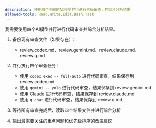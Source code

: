 ```yaml
---
description: 使用四个不同的AI模型并行进行代码审查，并综合分析结果
allowed-tools: Read,Write,Edit,Bash,Task
---
```


我需要使用四个AI模型并行进行代码审查并综合分析结果。

1. 备份现有审查文件（如果存在）：
   - review.codex.md、review.gemini.md、review.claude.md、review.q.md

2. 并行执行四个审查任务：
   - 使用 `codex exec -- full-auto` 进行代码审查，结果保存到 review.codex.md
   - 使用 `gemini -- yolo` 进行代码审查，结果保存到 review.gemini.md
   - 使用 Claude 进行代码审查，结果保存到 review.claude.md
   - 使用 `q chat` 进行代码审查，结果保存到 review.q.md

3. 等待所有审查完成后，读取四个结果文件并进行综合分析

4. 输出最需要关注的重点问题和优先级排序的改进建议
